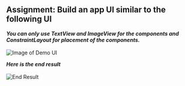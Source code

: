 ## Assignment: Build an app UI similar to the following UI  
***You can only use TextView and ImageView for the components and ConstraintLayout for placement of the components.</br>***  
![Image of Demo UI](https://images2.imgbox.com/52/3a/phBgs7zO_o.png)  
  
***Here is the end result***</br>  
![End Result](https://images2.imgbox.com/f4/c1/xH9NXQIu_o.png)
